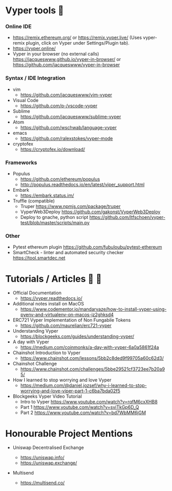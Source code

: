 #  Vyper tools :wrench:

### Online IDE
 - https://remix.ethereum.org/ or https://remix.vyper.live/ (Uses vyper-remix plugin, click on Vyper under Settings/Plugin tab).
 - https://vyper.online/
 - Vyper in your browser (no external calls) https://jacqueswww.github.io/vyper-in-browser/ or https://github.com/jacqueswww/vyper-in-browser

### Syntax / IDE Integration
- vim 
  - https://github.com/jacqueswww/vim-vyper
- Visual Code 
  - https://github.com/p-/vscode-vyper
- Sublime
  - https://github.com/jacqueswww/sublime-vyper
- Atom
  - https://github.com/wschwab/language-vyper
- emacs
  - https://github.com/ralexstokes/vyper-mode
- cryptofex
  - https://cryptofex.io/download/
### Frameworks
 - Populus
   - https://github.com/ethereum/populus
   - http://populus.readthedocs.io/en/latest/viper_support.html
 - Embark
   - https://embark.status.im/
 - Truffle (compatible)
   - Truper https://www.npmjs.com/package/truper
   - VyperWeb3Deploy https://github.com/gakonst/VyperWeb3Deploy
   - Deploy to gnache, python script https://github.com/ltfschoen/vyper-test/blob/master/scripts/main.py
### Other
 - Pytest ethereum plugin https://github.com/fubuloubu/pytest-ethereum
 - SmartCheck - linter and automated security checker https://tool.smartdec.net

#  Tutorials / Articles :book: :bookmark: 
 - Official Documentation  
    - https://vyper.readthedocs.io/
 - Additional notes install on MacOS  
    - https://www.codementor.io/mandarvaze/how-to-install-vyper-using-pyenv-and-virtualenv-on-macos-jz2ghksd4
 - ERC721 Vyper Implementation of Non Fungabile Tokens
    - https://github.com/maurelian/erc721-vyper
 - Understanding Vyper
   - https://blockgeeks.com/guides/understanding-vyper/
 - A day with Vyper
   - https://medium.com/coinmonks/a-day-with-vyper-6a0a5861f24a
 - Chainshot Introduction to Vyper
   - https://www.chainshot.com/lessons/5bb2c8ded9f99705a60c62d3/
 - Chainshot Challenge
   - https://www.chainshot.com/challenges/5bbe29521cf3723ee7b20a95/
 - How I learned to stop worrying and love Vyper
   - https://medium.com/@daniel.jozsef/why-i-learned-to-stop-worrying-and-love-viper-part-1-c6ba7bda02f5
 - Blockgeeks Vyper Video Tutorial
   - Intro to Vyper https://www.youtube.com/watch?v=rqfM6cxXHB8
   - Part 1 https://www.youtube.com/watch?v=sviTkGp6D_Q
   - Part 2 https://www.youtube.com/watch?v=bd7WbMM6jGM

# Honourable Project Mentions
- Uniswap Decentralised Exchange
  - https://uniswap.info/
  - https://uniswap.exchange/

- Multisend
  - https://multisend.co/

